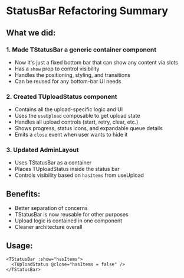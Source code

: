 # StatusBar Refactoring Summary

## What we did:

### 1. Made TStatusBar a generic container component
- Now it's just a fixed bottom bar that can show any content via slots
- Has a `show` prop to control visibility
- Handles the positioning, styling, and transitions
- Can be reused for any bottom-bar UI needs

### 2. Created TUploadStatus component
- Contains all the upload-specific logic and UI
- Uses the `useUpload` composable to get upload state
- Handles all upload controls (start, retry, clear, etc.)
- Shows progress, status icons, and expandable queue details
- Emits a `close` event when user wants to hide it

### 3. Updated AdminLayout
- Uses TStatusBar as a container
- Places TUploadStatus inside the status bar
- Controls visibility based on `hasItems` from useUpload

## Benefits:
- Better separation of concerns
- TStatusBar is now reusable for other purposes
- Upload logic is contained in one component
- Cleaner architecture overall

## Usage:
```vue
<TStatusBar :show="hasItems">
  <TUploadStatus @close="hasItems = false" />
</TStatusBar>
```